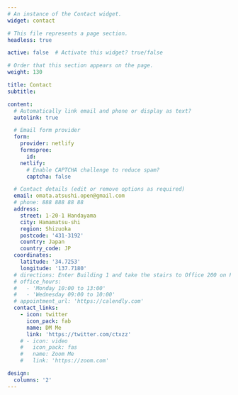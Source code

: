 ```yaml
---
# An instance of the Contact widget.
widget: contact

# This file represents a page section.
headless: true

active: false  # Activate this widget? true/false

# Order that this section appears on the page.
weight: 130

title: Contact
subtitle:

content:
  # Automatically link email and phone or display as text?
  autolink: true

  # Email form provider
  form:
    provider: netlify
    formspree:
      id:
    netlify:
      # Enable CAPTCHA challenge to reduce spam?
      captcha: false

  # Contact details (edit or remove options as required)
  email: omata.atsushi.open@gmail.com
  # phone: 888 888 88 88
  address:
    street: 1-20-1 Handayama
    city: Hamamatsu-shi
    region: Shizuoka
    postcode: '431-3192'
    country: Japan
    country_code: JP
  coordinates:
    latitude: '34.7253'
    longitude: '137.7180'
  # directions: Enter Building 1 and take the stairs to Office 200 on Floor 2
  # office_hours:
  #   - 'Monday 10:00 to 13:00'
  #   - 'Wednesday 09:00 to 10:00'
  # appointment_url: 'https://calendly.com'
  contact_links:
    - icon: twitter
      icon_pack: fab
      name: DM Me
      link: 'https://twitter.com/ctxzz'
    # - icon: video
    #   icon_pack: fas
    #   name: Zoom Me
    #   link: 'https://zoom.com'

design:
  columns: '2'
---
```

